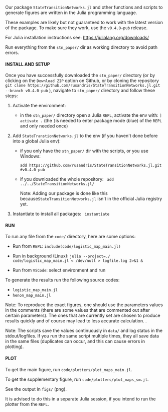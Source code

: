 Our package `StateTransitionNetworks.jl` and other functions and scripts to generate figures are written in the Julia programming language.

These examples are likely but not guaranteed to work with the latest version of the package. To make sure they work, use the `v0.4.0-pub` release.

For Julia installation instructions see: https://julialang.org/downloads/

Run everything from the `stn_paper/` dir as working directory to avoid path errors.

#### INSTALL AND SETUP

Once you have successfully downloaded the `stn_paper/` directory (or by clicking on the `Download ZIP` option on Github, or by cloning the repository `git clone https://github.com/rusandris/StateTransitionNetworks.jl.git --branch v0.4.0-pub`  ), navigate to `stn_paper/` directory and follow these steps:

1. Activate the environment:
    * in the `stn_paper/` directory open a Julia `REPL`, activate the env with: `] activate .` (the `]`is needed to enter package mode (blue) of the `REPL` and only needed once)

2. Add `StateTranstionNetworks.jl` to the env (if you haven't done before into a global Julia env):

   * if you only have the `stn_paper/` dir with the scripts, or you use Windows: 

     ` add https://github.com/rusandris/StateTransitionNetworks.jl.git #v0.4.0-pub  `

   * if you downloaded the whole repository: ` add ../../StateTransitionNetworks.jl/`

     Note: Adding our package is done like this because`StateTransitionNetworks.jl` isn't in the official Julia registry yet.

3. Instantiate to install all packages: ` instantiate`

#### RUN

To run any file from the `code/` directory, here are some options:

* Run from `REPL`: `include(code/logistic_map_main.jl)`

* Run in background (Linux): `julia --project=./ code/logistic_map_main.jl < /dev/null > logfile.log 2>&1 &`

* Run from `VSCode`: select environment and run

To generate the results run the following source codes:

* `logistic_map_main.jl`
* `henon_map_main.jl`

Note: To reproduce the exact figures,  one should use the parameters values in the comments (there are some values that are commented out after certain parameters). The ones that are currently set are chosen to produce results quickly and of course may lead to less accurate calculation. . 

Note:  The scripts save the values continuously in `data/` and log status in the stdout/logfiles. If you run the same script multiple times, they all save data in the same files (duplicates can occur, and this can cause errors in plotting).

#### PLOT

To get the main figure, run `code/plotters/plot_maps_main.jl`. 

To get the supplementary figure, run `code/plotters/plot_maps_sm.jl`.

See the output in `figs/` (png).

It is advised to do this in a separate Julia session, if you intend to run the plotter from the `REPL`.
